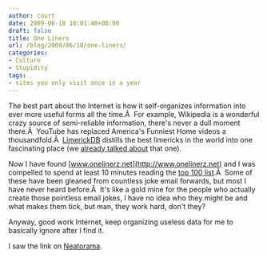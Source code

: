 ```yaml
---
author: court
date: 2009-06-18 10:01:40+00:00
draft: false
title: One Liners
url: /blog/2009/06/18/one-liners/
categories:
- Culture
- Stupidity
tags:
- sites you only visit once in a year
---
```


The best part about the Internet is how it self-organizes information into ever more useful forms all the time.Â  For example, Wikipedia is a wonderful crazy source of semi-reliable information, there's never a dull moment there.Â  YouTube has replaced America's Funniest Home videos a thousandfold.Â  [LimerickDB](http://limerickdb.com) distills the best limericks in the world into one fascinating place (we [already talked about](http://www.vallentyne.com/blog/2008/02/13/limerickdb/) that one).

Now I have found [www.onelinerz.net](http://www.onelinerz.net) and I was compelled to spend at least 10 minutes reading the [top 100 list](http://www.onelinerz.net/top-100-funny-one-liners/).Â  Some of these have been gleaned from countless joke email forwards, but most I have never heard before.Â  It's like a gold mine for the people who actually create those pointless email jokes, I have no idea who they might be and what makes them tick, but man, they work hard, don't they?

Anyway, good work Internet, keep organizing useless data for me to basically ignore after I find it.

I saw the link on [Neatorama](http://www.neatorama.com/2009/06/16/100-funny-one-liners/).
